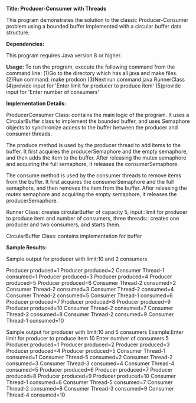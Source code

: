

**Title: Producer-Consumer with Threads**

This program demonstrates the solution to the classic Producer-Consumer problem using a bounded buffer implemented with a circular buffer data structure.

**Dependencies:**

This program requires Java version 8 or higher.

**Usage:**
To run the program, execute the following command from the command line:
(1)Go to the directory which has all java and make files.
(2)Run command: make prodcon
(3)Next run command:java RunnerClass 
(4)provide input for 'Enter limit for producer to produce item'
(5)provide input for 'Enter number of consumers'

**Implementation Details:**

ProducerConsumer Class: contains the main logic of the program. It uses a CircularBuffer class to implement the bounded buffer, and uses Semaphore objects to synchronize access to the buffer between the producer and consumer threads.

The produce method is used by the producer thread to add items to the buffer. It first acquires the producerSemaphore and the empty semaphore, and then adds the item to the buffer. After releasing the mutex semaphore and acquiring the full semaphore, it releases the consumerSemaphore.

The consume method is used by the consumer threads to remove items from the buffer. It first acquires the consumerSemaphore and the full semaphore, and then removes the item from the buffer. After releasing the mutex semaphore and acquiring the empty semaphore, it releases the producerSemaphore.

Runner Class: creates circularBuffer of capacity 5,
input::limit for producer to produce item and number of consumers,
three threads:: creates one producer and two consumers, and starts them.

CircularBuffer Class: contains implementation for buffer

**Sample Results:**

Sample output for producer with limit:10 and 2 consumers

Producer produced=1
Producer produced=2
Consumer Thread-1 consumed=1
Producer produced=3
Producer produced=4
Producer produced=5
Producer produced=6
Consumer Thread-2 consumed=2
Consumer Thread-2 consumed=3
Consumer Thread-2 consumed=4
Consumer Thread-2 consumed=5
Consumer Thread-1 consumed=6
Producer produced=7
Producer produced=8
Producer produced=9
Producer produced=10
Consumer Thread-2 consumed=7
Consumer Thread-2 consumed=8
Consumer Thread-2 consumed=9
Consumer Thread-1 consumed=10

Sample output for producer with limit:10 and 5 consumers
Example:Enter limit for producer to produce item
10
Enter number of consumers
5
Producer produced=1
Producer produced=2
Producer produced=3
Producer produced=4
Producer produced=5
Consumer Thread-1 consumed=1
Consumer Thread-5 consumed=2
Consumer Thread-2 consumed=3
Consumer Thread-3 consumed=4
Consumer Thread-4 consumed=5
Producer produced=6
Producer produced=7
Producer produced=8
Producer produced=9
Producer produced=10
Consumer Thread-1 consumed=6
Consumer Thread-5 consumed=7
Consumer Thread-2 consumed=8
Consumer Thread-3 consumed=9
Consumer Thread-4 consumed=10

